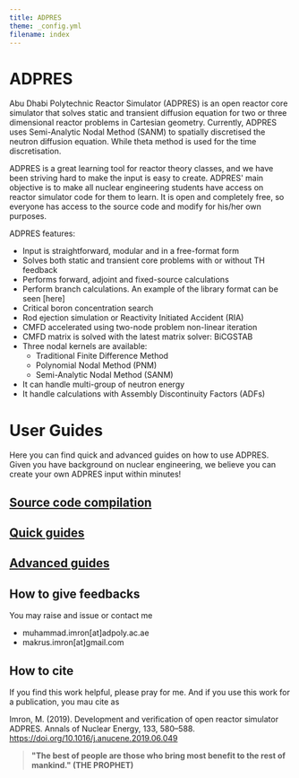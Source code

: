 ```yaml
---
title: ADPRES
theme: _config.yml
filename: index
---
```


# ADPRES

Abu Dhabi Polytechnic Reactor Simulator (ADPRES) is an open reactor core simulator that solves static and transient diffusion equation for two or three dimensional reactor problems in Cartesian geometry. Currently, ADPRES uses Semi-Analytic Nodal Method (SANM) to spatially discretised the neutron diffusion equation. While theta method is used for the time discretisation.

ADPRES is a great learning tool for reactor theory classes, and we have been striving hard to make the input is easy to create. ADPRES' main objective is to make all nuclear engineering students have access on reactor simulator code for them to learn. It is open and completely free, so everyone has access to the source code and modify for his/her own purposes.

ADPRES features:
* Input is straightforward, modular and in a free-format form
* Solves both static and transient core problems with or without TH feedback
* Performs forward, adjoint and fixed-source calculations
* Perform branch calculations. An example of the library format can be seen [here]
* Critical boron concentration search
* Rod ejection simulation or Reactivity Initiated Accident (RIA)
* CMFD accelerated using two-node problem non-linear iteration
* CMFD matrix is solved with the latest matrix solver: BiCGSTAB
* Three nodal kernels are available:
  * Traditional Finite Difference Method
  * Polynomial Nodal Method (PNM)
  * Semi-Analytic Nodal Method (SANM)
* It can handle multi-group of neutron energy
* It handle calculations with Assembly Discontinuity Factors (ADFs)

# User Guides

Here you can find quick and advanced guides on how to use ADPRES. Given you have background on nuclear engineering, we believe you can create your own ADPRES input within minutes!
## [Source code compilation](https://imronuke.github.io/ADPRES/install)
## [Quick guides](https://imronuke.github.io/ADPRES/quick-guides)
## [Advanced guides](https://imronuke.github.io/ADPRES/card-desc)


## How to give feedbacks
You may raise and issue or contact me
* muhammad.imron[at]adpoly.ac.ae
* makrus.imron[at]gmail.com

## How to cite
If you find this work helpful, please pray for me. And if you use this work for a publication, you mau cite as

Imron, M. (2019). Development and verification of open reactor simulator ADPRES. Annals of Nuclear Energy, 133, 580–588. https://doi.org/10.1016/j.anucene.2019.06.049


> **"The best of people are those who bring most benefit to the rest of mankind." (THE PROPHET)**
